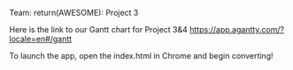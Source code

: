 Team: return(AWESOME): Project 3

Here is the link to our Gantt chart for Project 3&4
https://app.agantty.com/?locale=en#/gantt

To launch the app, open the index.html in Chrome and begin converting!